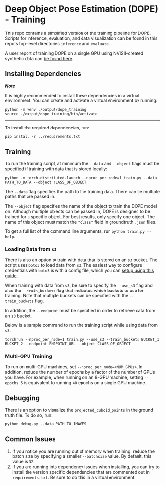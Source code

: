 # Deep Object Pose Estimation (DOPE) - Training 

This repo contains a simplified version of the training pipeline for DOPE.
Scripts for inference, evaluation, and data visualization can be found in this repo's top-level directories `inference` and `evaluate`.

A user report of training DOPE on a single GPU using NVISII-created synthetic data can [be found here](https://github.com/NVlabs/Deep_Object_Pose/issues/155#issuecomment-791148200).



## Installing Dependencies
***Note***

It is highly recommended to install these dependencies in a virtual environment. You can create and activate a virtual environment by running: 
```
python -m venv ./output/dope_training
source ./output/dope_training/bin/activate
```
---
To install the required dependencies, run:
```
pip install -r ../requirements.txt
```

## Training
To run the training script, at minimum the ``--data`` and ``--object`` flags must be specified if training with data that is stored locally:
```
python -m torch.distributed.launch --nproc_per_node=1 train.py --data PATH_TO_DATA --object CLASS_OF_OBJECT
```
The ``--data`` flag specifies the path to the training data. There can be multiple paths that are passed in. 

The ``--object`` flag specifies the name of the object to train the DOPE model on.
Although multiple objects can be passed in, DOPE is designed to be trained for a specific object. For best results, only specify one object.
The name of this object must match the `"class"` field in groundtruth `.json` files.

To get a full list of the command line arguments, run `python train.py --help`.

### Loading Data from `s3`
There is also an option to train with data that is stored on an `s3` bucket. The script uses `boto3` to load data from `s3`.
The easiest way to configure credentials with `boto3` is with a config file, which you can [setup using this guide](https://boto3.amazonaws.com/v1/documentation/api/latest/guide/credentials.html#aws-config-file).

When training with data from `s3`, be sure to specify the ``--use_s3`` flag and also the ``--train_buckets`` flag that indicates which buckets to use for training.
Note that multiple buckets can be specified with the `--train_buckets` flag. 

In addition, the `--endpoint` must be specified in order to retrieve data from an `s3` bucket. 

Below is a sample command to run the training script while using data from `s3`.
```
torchrun --nproc_per_node=1 train.py --use_s3 --train_buckets BUCKET_1 BUCKET_2 --endpoint ENDPOINT_URL --object CLASS_OF_OBJECT
```

### Multi-GPU Training

To run on multi-GPU machines, set `--nproc_per_node=<NUM_GPUs>`. In addition, reduce the number of epochs by a factor of the number of GPUs you have.
For example, when running on an 8-GPU machine, setting ``--epochs 5`` is equivalent to running `40` epochs on a single GPU machine.

## Debugging 
There is an option to visualize the `projected_cuboid_points` in the ground truth file. To do so, run:
```
python debug.py --data PATH_TO_IMAGES
```

## Common Issues

1. If you notice you are running out of memory when training, reduce the batch size by specifying a smaller ``--batchsize`` value. By default, this value is `32`.
2. If you are running into dependency issues when installing, 
you can try to install the version specific dependencies that are commented out in `requirements.txt`. Be sure to do this in a virtual environment.

